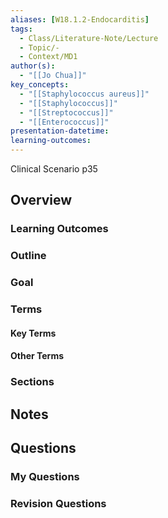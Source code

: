 ```yaml
---
aliases: [W18.1.2-Endocarditis]
tags:
  - Class/Literature-Note/Lecture
  - Topic/-
  - Context/MD1
author(s):
  - "[[Jo Chua]]"
key_concepts:
  - "[[Staphylococcus aureus]]"
  - "[[Staphylococcus]]"
  - "[[Streptococcus]]"
  - "[[Enterococcus]]"
presentation-datetime: 
learning-outcomes:
---
```


Clinical Scenario p35

## Overview
### Learning Outcomes

### Outline

### Goal

### Terms
#### Key Terms

#### Other Terms

### Sections


## Notes


## Questions

### My Questions
### Revision Questions




